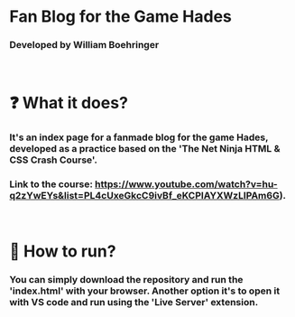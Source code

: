 # Fan Blog for the Game Hades 

### Developed by William Boehringer
<br>

 # ❓ What it does?

### It's an index page for a fanmade blog for the game Hades, developed as a practice based on the 'The Net Ninja HTML & CSS Crash Course'. 

### Link to the course: https://www.youtube.com/watch?v=hu-q2zYwEYs&list=PL4cUxeGkcC9ivBf_eKCPIAYXWzLlPAm6G).

<br>

# 🚀 How to run?

### You can simply download the repository and run the 'index.html' with your browser. Another option it's to open it with VS code and run using the 'Live Server' extension.
